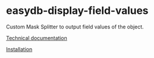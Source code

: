 # easydb-display-field-values
Custom Mask Splitter to output field values of the object.

[Technical documentation](https://docs.easydb.de/en/technical/plugins/reference/webfrontend/display-field-values/)

[Installation](https://docs.easydb.de/en/sysadmin/configuration/easydb-server.yml/plugins/display-field-values/#display-field-values-plugin)
